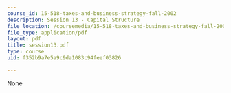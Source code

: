 ```yaml
---
course_id: 15-518-taxes-and-business-strategy-fall-2002
description: Session 13 - Capital Structure
file_location: /coursemedia/15-518-taxes-and-business-strategy-fall-2002/f352b9a7e5a9c9da1083c94feef03826_session13.pdf
file_type: application/pdf
layout: pdf
title: session13.pdf
type: course
uid: f352b9a7e5a9c9da1083c94feef03826

---
```

None